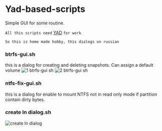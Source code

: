 # Yad-based-scripts

Simple GUI for some routine.

`All this scripts need` [YAD](https://github.com/v1cont/yad) `for work`

`So this is home made hobby, this dialogs on russian`

### btrfs-gui.sh
this is a dialog for creating and deleting snapshots. Can assign a default volume
![1 btrfs-gui sh](https://user-images.githubusercontent.com/79962382/184587768-e626cc14-1b3d-42de-95a3-b7923c12b0f4.png)
![2 btrfs-gui sh](https://user-images.githubusercontent.com/79962382/184587836-971ef14d-152f-457b-8496-b517d234ccc3.png)


### ntfs-fix-gui.sh
this is a dialog for enable to mount NTFS not in read only mode if partition contain dirty bytes.

### create ln dialog.sh
![create ln dialog](https://user-images.githubusercontent.com/79962382/185190424-57c4d23f-8fa0-4bb2-b870-d7267f4dc66b.png)
